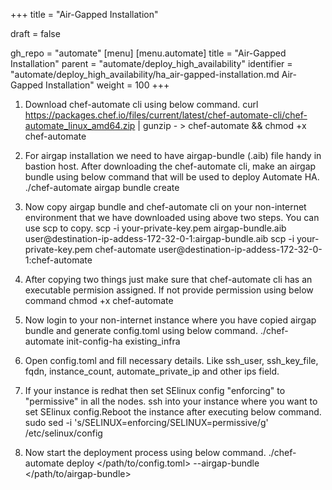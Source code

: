 +++
title = "Air-Gapped Installation"

draft = false

gh_repo = "automate"
[menu]
  [menu.automate]
    title = "Air-Gapped Installation"
    parent = "automate/deploy_high_availability"
    identifier = "automate/deploy_high_availability/ha_air-gapped-installation.md Air-Gapped Installation"
    weight = 100
+++

1. Download chef-automate cli using below command. curl https://packages.chef.io/files/current/latest/chef-automate-cli/chef-automate_linux_amd64.zip | gunzip - > chef-automate && chmod +x chef-automate

1. For airgap installation we need to have airgap-bundle (.aib) file handy in bastion host. After downloading the chef-automate cli, make an airgap bundle using below command that will be used to deploy Automate HA. ./chef-automate airgap bundle create

1. Now copy airgap bundle and chef-automate cli on your non-internet environment that we have downloaded using above two steps. You can use scp to copy. scp -i your-private-key.pem airgap-bundle.aib user@destination-ip-addess-172-32-0-1:airgap-bundle.aib scp -i your-private-key.pem chef-automate user@destination-ip-addess-172-32-0-1:chef-automate

1. After copying two things just make sure that chef-automate cli has an executable permision assigned. If not provide permission using below command chmod +x chef-automate

1. Now login to your non-internet instance where you have copied airgap bundle and generate config.toml using below command. ./chef-automate init-config-ha existing_infra

1. Open config.toml and fill necessary details. Like ssh_user, ssh_key_file, fqdn, instance_count, automate_private_ip and other ips field.

1. If your instance is redhat then set SElinux config "enforcing" to "permissive" in all the nodes. ssh into your instance where you want to set SElinux config.Reboot the instance after executing below command. sudo sed -i 's/SELINUX=enforcing/SELINUX=permissive/g' /etc/selinux/config

1. Now start the deployment process using below command. ./chef-automate deploy </path/to/config.toml> --airgap-bundle </path/to/airgap-bundle>
